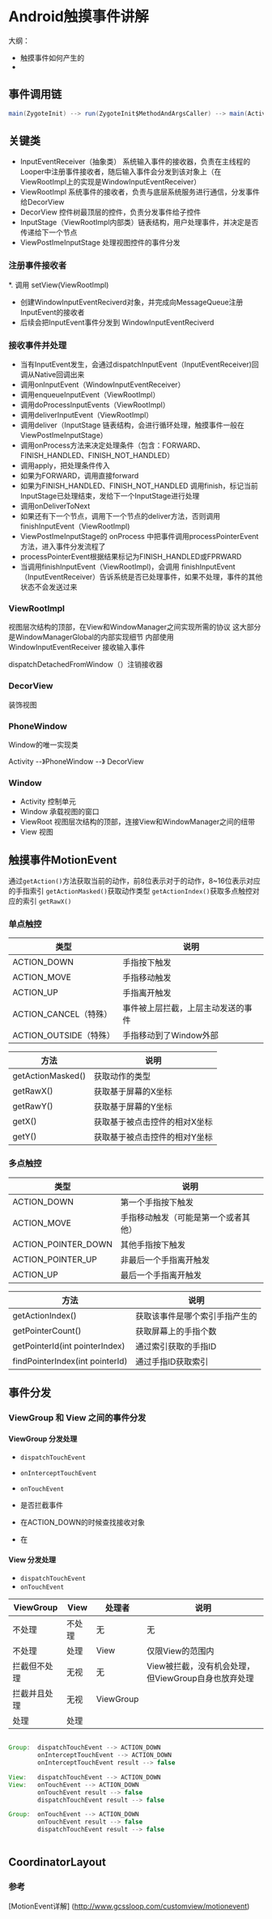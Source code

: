 # Android触摸事件讲解

大纲：
* 触摸事件如何产生的
* ​

## 事件调用链
```java
main(ZygoteInit) --> run(ZygoteInit$MethodAndArgsCaller) --> main(ActivityThread) --> loop(Looper) --> next(MessageQueue) --> nativePollOnce --> dispatchInputEvent (InputEventReceiver) --> onInputEvent(ViewRootImpl$WindowInputEventReceiver) --> enqueueInputEvent (ViewRootImpl) --> doProcessInputEvents--> deliverInputEvent--> deliver (ViewRootImpl$InputStage) --> apply--> forward -->onDeliverToNext --> deliver --> apply(ViewRootImpl$AsyncInputStage) --> apply(ViewRootImpl$InputStage) --> forward(ViewRootImpl$AsyncInputStage) --> forward(ViewRootImpl$InputStage) --> onDeliverToNext --> deliver --> onProcess(ViewRootImpl$ViewPostImeInputStage) --> processPointerEvent --> dispatchPointerEvent(DecorView) --> dispatchTouchEvent(WindowCallbackWrapper) --> dispatchTouchEvent(Activity) --> superDispatchTouchEvent(PhoneWindow) --> superDispatchTouchEvent(DecorView) --> dispatchTouchEvent --> dispatchTransformedTouchEvent
```

## 关键类
* InputEventReceiver（抽象类） 系统输入事件的接收器，负责在主线程的Looper中注册事件接收者，随后输入事件会分发到该对象上（在ViewRootImpl上的实现是WindowInputEventReceiver）
* ViewRootImpl 系统事件的接收者，负责与底层系统服务进行通信，分发事件给DecorView
* DecorView 控件树最顶层的控件，负责分发事件给子控件
* InputStage（ViewRootImpl内部类）链表结构，用户处理事件，并决定是否传递给下一个节点
* ViewPostImeInputStage 处理视图控件的事件分发

### 注册事件接收者
*. 调用 setView(ViewRootImpl) 
*  创建WindowInputEventReciverd对象，并完成向MessageQueue注册InputEvent的接收者
*  后续会把InputEvent事件分发到 WindowInputEventReciverd

### 接收事件并处理
* 当有InputEvent发生，会通过dispatchInputEvent（InputEventReceiver)回调从Native回调出来
* 调用onInputEvent（WindowInputEventReceiver）
* 调用enqueueInputEvent（ViewRootImpl）
* 调用doProcessInputEvents（ViewRootImpl）
* 调用deliverInputEvent（ViewRootImpl）
* 调用deliver（InputStage 链表结构，会进行循环处理，触摸事件一般在ViewPostImeInputStage）
* 调用onProcess方法来决定处理条件（包含：FORWARD、FINISH_HANDLED、FINISH_NOT_HANDLED）
* 调用apply，把处理条件传入
* 如果为FORWARD，调用直接forward
* 如果为FINISH_HANDLED、FINISH_NOT_HANDLED 调用finish，标记当前InputStage已处理结束，发给下一个InputStage进行处理
* 调用onDeliverToNext
* 如果还有下一个节点，调用下一个节点的deliver方法，否则调用finishInputEvent（ViewRootImpl)
* ViewPostImeInputStage的 onProcess 中把事件调用processPointerEvent方法，进入事件分发流程了
* processPointerEvent根据结果标记为FINISH_HANDLED或FPRWARD
* 当调用finishInputEvent（ViewRootImpl)，会调用 finishInputEvent（InputEventReceiver）告诉系统是否已处理事件，如果不处理，事件的其他状态不会发送过来

### ViewRootImpl
视图层次结构的顶部，在View和WindowManager之间实现所需的协议
这大部分是WindowManagerGlobal的内部实现细节
内部使用 WindowInputEventReceiver 接收输入事件

dispatchDetachedFromWindow（）注销接收器

### DecorView
装饰视图

### PhoneWindow
Window的唯一实现类

Activity --》PhoneWindow --》 DecorView

### Window
* Activity 控制单元
* Window 承载视图的窗口
* ViewRoot  视图层次结构的顶部，连接View和WindowManager之间的纽带
* View 视图


## 触摸事件MotionEvent
通过`getAction()`方法获取当前的动作，前8位表示对于的动作，8~16位表示对应的手指索引
`getActionMasked()`获取动作类型
`getActionIndex()`获取多点触控对应的索引
`getRawX()`

### 单点触控

| 类型                 | 说明                |
| ------------------ | ----------------- |
| ACTION_DOWN        | 手指按下触发            |
| ACTION_MOVE        | 手指移动触发            |
| ACTION_UP          | 手指离开触发            |
| ACTION_CANCEL（特殊）  | 事件被上层拦截，上层主动发送的事件 |
| ACTION_OUTSIDE（特殊） | 手指移动到了Window外部    |

| 方法                | 说明              |
| ----------------- | --------------- |
| getActionMasked() | 获取动作的类型         |
| getRawX()         | 获取基于屏幕的X坐标      |
| getRawY()         | 获取基于屏幕的Y坐标      |
| getX()            | 获取基于被点击控件的相对X坐标 |
| getY()            | 获取基于被点击控件的相对Y坐标 |

### 多点触控

| 类型                  | 说明                 |
| ------------------- | ------------------ |
| ACTION_DOWN         | 第一个手指按下触发          |
| ACTION_MOVE         | 手指移动触发（可能是第一个或者其他） |
| ACTION_POINTER_DOWN | 其他手指按下触发           |
| ACTION_POINTER_UP   | 非最后一个手指离开触发        |
| ACTION_UP           | 最后一个手指离开触发         |

| 方法                              | 说明              |
| ------------------------------- | --------------- |
| getActionIndex()                | 获取该事件是哪个索引手指产生的 |
| getPointerCount()               | 获取屏幕上的手指个数      |
| getPointerId(int pointerIndex)  | 通过索引获取的手指ID     |
| findPointerIndex(int pointerId) | 通过手指ID获取索引      |

## 事件分发

### ViewGroup 和 View 之间的事件分发

#### ViewGroup 分发处理
* `dispatchTouchEvent`
* `onInterceptTouchEvent`
* `onTouchEvent`

* 是否拦截事件
* 在ACTION_DOWN的时候查找接收对象
* 在

#### View 分发处理
* `dispatchTouchEvent`
* `onTouchEvent`


| ViewGroup | View | 处理者       | 说明                               |
| --------- | ---- | --------- | -------------------------------- |
| 不处理       | 不处理  | 无         | 无                                |
| 不处理       | 处理   | View      | 仅限View的范围内                       |
| 拦截但不处理    | 无视   | 无         | View被拦截，没有机会处理，但ViewGroup自身也放弃处理 |
| 拦截并且处理    | 无视   | ViewGroup |                                  |
| 处理        | 处理   |           |                                  |

```java

Group: 	dispatchTouchEvent --> ACTION_DOWN
       	onInterceptTouchEvent --> ACTION_DOWN
       	onInterceptTouchEvent result --> false

View: 	dispatchTouchEvent --> ACTION_DOWN
View: 	onTouchEvent --> ACTION_DOWN
      	onTouchEvent result --> false
      	dispatchTouchEvent result --> false

Group: 	onTouchEvent --> ACTION_DOWN
       	onTouchEvent result --> false
       	dispatchTouchEvent result --> false
       	

```

## CoordinatorLayout


### 参考
[MotionEvent详解] (http://www.gcssloop.com/customview/motionevent)